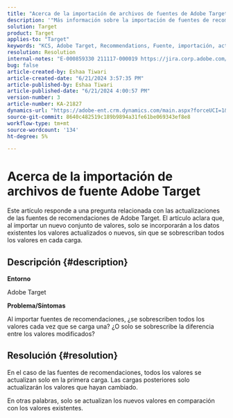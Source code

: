 ```yaml
---
title: "Acerca de la importación de archivos de fuentes de Adobe Target"
description: '"Más información sobre la importación de fuentes de recomendaciones".'
solution: Target
product: Target
applies-to: "Target"
keywords: "KCS, Adobe Target, Recommendations, Fuente, importación, actualizaciones, valores, punto"
resolution: Resolution
internal-notes: "E-000859330 211117-000019 https://jira.corp.adobe.com/browse/RECS-5411"
bug: false
article-created-by: Eshaa Tiwari
article-created-date: "6/21/2024 3:57:35 PM"
article-published-by: Eshaa Tiwari
article-published-date: "6/21/2024 4:00:57 PM"
version-number: 3
article-number: KA-21827
dynamics-url: "https://adobe-ent.crm.dynamics.com/main.aspx?forceUCI=1&pagetype=entityrecord&etn=knowledgearticle&id=e281bef3-e62f-ef11-840a-6045bd029b18"
source-git-commit: 8640c482519c189b9894a31fe61be069343ef8e8
workflow-type: tm+mt
source-wordcount: '134'
ht-degree: 5%

---
```


# Acerca de la importación de archivos de fuente Adobe Target


Este artículo responde a una pregunta relacionada con las actualizaciones de las fuentes de recomendaciones de Adobe Target. El artículo aclara que, al importar un nuevo conjunto de valores, solo se incorporarán a los datos existentes los valores actualizados o nuevos, sin que se sobrescriban todos los valores en cada carga.

## Descripción {#description}


<b>Entorno</b>

Adobe Target

<b>Problema/Síntomas</b>

Al importar fuentes de recomendaciones, ¿se sobrescriben todos los valores cada vez que se carga una? ¿O solo se sobrescribe la diferencia entre los valores modificados?


## Resolución {#resolution}


En el caso de las fuentes de recomendaciones, todos los valores se actualizan solo en la primera carga. Las cargas posteriores solo actualizarán los valores que hayan cambiado.

En otras palabras, solo se actualizan los nuevos valores en comparación con los valores existentes.
